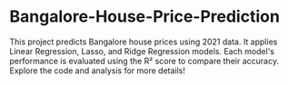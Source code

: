 # Bangalore-House-Price-Prediction
This project predicts Bangalore house prices using 2021 data. It applies Linear Regression, Lasso, and Ridge Regression models. Each model's performance is evaluated using the R² score to compare their accuracy. Explore the code and analysis for more details!
